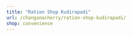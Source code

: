 ```yaml
---
title: "Ration Shop Kudirapadi"
url: /changanacherry/ration-shop-kudirapadi/
shop: convenience
---
```

